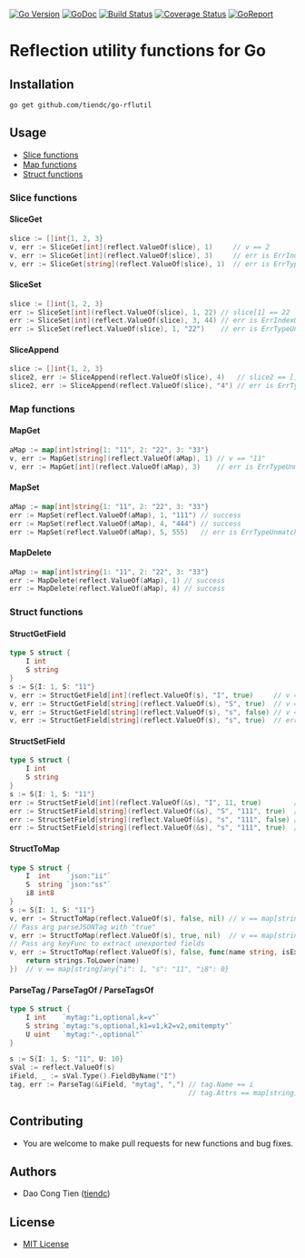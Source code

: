[![Go Version][gover-img]][gover] [![GoDoc][doc-img]][doc] [![Build Status][ci-img]][ci] [![Coverage Status][cov-img]][cov] [![GoReport][rpt-img]][rpt]

# Reflection utility functions for Go

## Installation

```shell
go get github.com/tiendc/go-rflutil
```

## Usage

- [Slice functions](#slice-functions)
- [Map functions](#map-functions)
- [Struct functions](#struct-functions)

### Slice functions

#### SliceGet

```go
slice := []int{1, 2, 3}
v, err := SliceGet[int](reflect.ValueOf(slice), 1)     // v == 2
v, err := SliceGet[int](reflect.ValueOf(slice), 3)     // err is ErrIndexOutOfRange
v, err := SliceGet[string](reflect.ValueOf(slice), 1)  // err is ErrTypeUnmatched
```

#### SliceSet

```go
slice := []int{1, 2, 3}
err := SliceSet[int](reflect.ValueOf(slice), 1, 22) // slice[1] == 22
err := SliceSet[int](reflect.ValueOf(slice), 3, 44) // err is ErrIndexOutOfRange
err := SliceSet(reflect.ValueOf(slice), 1, "22")    // err is ErrTypeUnmatched
```

#### SliceAppend

```go
slice := []int{1, 2, 3}
slice2, err := SliceAppend(reflect.ValueOf(slice), 4)   // slice2 == []int{1, 2, 3, 4}
slice2, err := SliceAppend(reflect.ValueOf(slice), "4") // err is ErrTypeUnmatched
```

### Map functions

#### MapGet

```go
aMap := map[int]string{1: "11", 2: "22", 3: "33"}
v, err := MapGet[string](reflect.ValueOf(aMap), 1) // v == "11"
v, err := MapGet[int](reflect.ValueOf(aMap), 3)    // err is ErrTypeUnmatched
```

#### MapSet

```go
aMap := map[int]string{1: "11", 2: "22", 3: "33"}
err := MapSet(reflect.ValueOf(aMap), 1, "111") // success
err := MapSet(reflect.ValueOf(aMap), 4, "444") // success
err := MapSet(reflect.ValueOf(aMap), 5, 555)   // err is ErrTypeUnmatched
```

#### MapDelete

```go
aMap := map[int]string{1: "11", 2: "22", 3: "33"}
err := MapDelete(reflect.ValueOf(aMap), 1) // success
err := MapDelete(reflect.ValueOf(aMap), 4) // success
```

### Struct functions

#### StructGetField

```go
type S struct {
    I int
    S string
}
s := S{I: 1, S: "11"}
v, err := StructGetField[int](reflect.ValueOf(s), "I", true)     // v == 1
v, err := StructGetField[string](reflect.ValueOf(s), "S", true)  // v == "11"
v, err := StructGetField[string](reflect.ValueOf(s), "s", false) // v == "11"
v, err := StructGetField[string](reflect.ValueOf(s), "s", true)  // err is ErrNotFound
```

#### StructSetField

```go
type S struct {
    I int
    S string
}
s := S{I: 1, S: "11"}
err := StructSetField[int](reflect.ValueOf(&s), "I", 11, true)        // success
err := StructSetField[string](reflect.ValueOf(&s), "S", "111", true)  // success
err := StructSetField[string](reflect.ValueOf(&s), "s", "111", false) // success
err := StructSetField[string](reflect.ValueOf(&s), "s", "111", true)  // err is ErrNotFound
```

#### StructToMap

```go
type S struct {
    I  int    `json:"ii"`
    S  string `json:"ss"`
    i8 int8
}
s := S{I: 1, S: "11"}
v, err := StructToMap(reflect.ValueOf(s), false, nil) // v == map[string]any{"I": 1, "S": "11"}
// Pass arg parseJSONTag with "true"
v, err := StructToMap(reflect.ValueOf(s), true, nil)  // v == map[string]any{"ii": 1, "ss": "11"}
// Pass arg keyFunc to extract unexported fields
v, err := StructToMap(reflect.ValueOf(s), false, func(name string, isExported bool) string {
	return strings.ToLower(name)
})  // v == map[string]any{"i": 1, "s": "11", "i8": 0}
```

#### ParseTag / ParseTagOf / ParseTagsOf

```go
type S struct {
    I int    `mytag:"i,optional,k=v"`
    S string `mytag:"s,optional,k1=v1,k2=v2,omitempty"`
    U uint   `mytag:"-,optional"`
}

s := S{I: 1, S: "11", U: 10}
sVal := reflect.ValueOf(s)
iField, _ := sVal.Type().FieldByName("I")
tag, err := ParseTag(&iField, "mytag", ",") // tag.Name == i
                                            // tag.Attrs == map[string]string{"optional": "", "k", "v"}
```

## Contributing

- You are welcome to make pull requests for new functions and bug fixes.

## Authors

- Dao Cong Tien ([tiendc](https://github.com/tiendc))

## License

- [MIT License](LICENSE)

[doc-img]: https://pkg.go.dev/badge/github.com/tiendc/go-rflutil
[doc]: https://pkg.go.dev/github.com/tiendc/go-rflutil
[gover-img]: https://img.shields.io/badge/Go-%3E%3D%201.18-blue
[gover]: https://img.shields.io/badge/Go-%3E%3D%201.18-blue
[ci-img]: https://github.com/tiendc/go-rflutil/actions/workflows/go.yml/badge.svg
[ci]: https://github.com/tiendc/go-rflutil/actions/workflows/go.yml
[cov-img]: https://codecov.io/gh/tiendc/go-rflutil/branch/main/graph/badge.svg
[cov]: https://codecov.io/gh/tiendc/go-rflutil
[rpt-img]: https://goreportcard.com/badge/github.com/tiendc/go-rflutil
[rpt]: https://goreportcard.com/report/github.com/tiendc/go-rflutil
